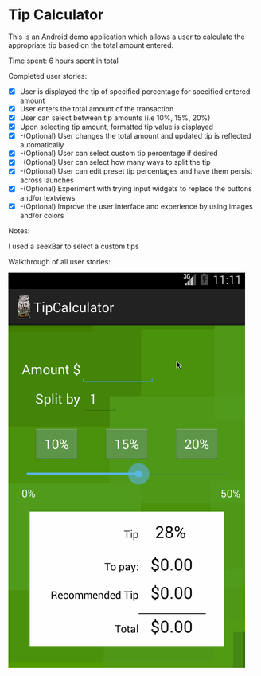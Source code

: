 # Tip Calculator

This is an Android demo application which allows a user to calculate the appropriate tip based on the total amount entered.

Time spent: 6 hours spent in total

Completed user stories:

 * [x] User is displayed the tip of specified percentage for specified entered amount
 * [x] User enters the total amount of the transaction
 * [x] User can select between tip amounts (i.e 10%, 15%, 20%)
 * [x] Upon selecting tip amount, formatted tip value is displayed
 * [x] -(Optional) User changes the total amount and updated tip is reflected automatically
 * [x] -(Optional) User can select custom tip percentage if desired
 * [x] -(Optional) User can select how many ways to split the tip
 * [x] -(Optional) User can edit preset tip percentages and have them persist across launches
 * [x] -(Optional) Experiment with trying input widgets to replace the buttons and/or textviews
 * [x] -(Optional) Improve the user interface and experience by using images and/or colors
 
Notes:

I used a seekBar to select a custom tips

Walkthrough of all user stories:

![Video Walkthrough](tipCalculator.gif)
